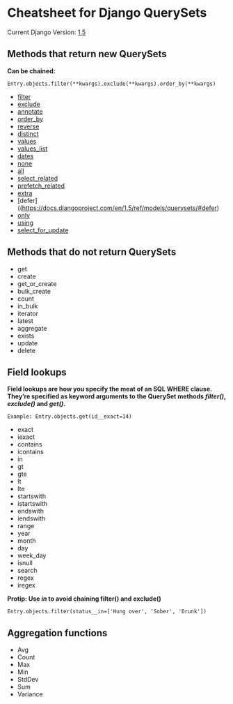 Cheatsheet for Django QuerySets
===
Current Django Version: [1.5](https://docs.djangoproject.com/en/1.5/ref/models/querysets/)

Methods that return new QuerySets
---

**Can be chained:**

    Entry.objects.filter(**kwargs).exclude(**kwargs).order_by(**kwargs)

 * [filter](https://docs.djangoproject.com/en/1.5/ref/models/querysets/#filter)
 * [exclude](https://docs.djangoproject.com/en/1.5/ref/models/querysets/#exclude)
 * [annotate](https://docs.djangoproject.com/en/1.5/ref/models/querysets/#annotate)
 * [order_by](https://docs.djangoproject.com/en/1.5/ref/models/querysets/#order-by)
 * [reverse](https://docs.djangoproject.com/en/1.5/ref/models/querysets/#reverse)
 * [distinct](https://docs.djangoproject.com/en/1.5/ref/models/querysets/#distinct)
 * [values](https://docs.djangoproject.com/en/1.5/ref/models/querysets/#values)
 * [values_list](https://docs.djangoproject.com/en/1.5/ref/models/querysets/#values-list)
 * [dates](https://docs.djangoproject.com/en/1.5/ref/models/querysets/#dates)
 * [none](https://docs.djangoproject.com/en/1.5/ref/models/querysets/#none)
 * [all](https://docs.djangoproject.com/en/1.5/ref/models/querysets/#all)
 * [select_related](https://docs.djangoproject.com/en/1.5/ref/models/querysets/#select-related)
 * [prefetch_related](https://docs.djangoproject.com/en/1.5/ref/models/querysets/#select-related)
 * [extra](https://docs.djangoproject.com/en/1.5/ref/models/querysets/#extra)
 * [defer]((https://docs.djangoproject.com/en/1.5/ref/models/querysets/#defer)
 * [only](https://docs.djangoproject.com/en/1.5/ref/models/querysets/#only)
 * [using](https://docs.djangoproject.com/en/1.5/ref/models/querysets/#using)
 * [select_for_update](https://docs.djangoproject.com/en/1.5/ref/models/querysets/#select-for-update)

Methods that do not return QuerySets
---

 * get
 * create
 * get_or_create
 * bulk_create
 * count
 * in_bulk
 * iterator
 * latest
 * aggregate
 * exists
 * update
 * delete

Field lookups
---

**Field lookups are how you specify the meat of an SQL WHERE clause. They’re specified as keyword arguments to the QuerySet methods *filter()*, *exclude()* and *get()*.**

    Example: Entry.objects.get(id__exact=14)

 * exact
 * iexact
 * contains
 * icontains
 * in
 * gt
 * gte
 * lt
 * lte
 * startswith
 * istartswith
 * endswith
 * iendswith
 * range
 * year
 * month
 * day
 * week_day
 * isnull
 * search
 * regex
 * iregex

**Protip: Use *in* to avoid chaining filter() and exclude()**

    Entry.objects.filter(status__in=['Hung over', 'Sober', 'Drunk'])

Aggregation functions
---

 * Avg
 * Count
 * Max
 * Min
 * StdDev
 * Sum
 * Variance
